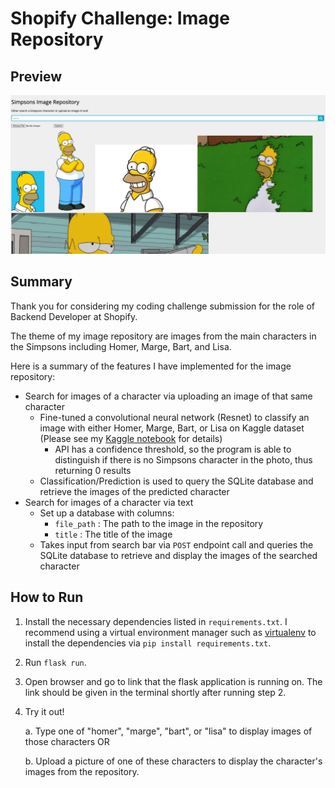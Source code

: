 # Shopify Challenge: Image Repository

## Preview

![](readme_images/ui_preview.png)

## Summary

Thank you for considering my coding challenge submission for the role of Backend Developer at Shopify.

The theme of my image repository are images from the main characters in the Simpsons including Homer, Marge, Bart, and Lisa. 

Here is a summary of the features I have implemented for the image repository:

- Search for images of a character via uploading an image of that same character
  - Fine-tuned a convolutional neural network (Resnet) to classify an image with either Homer, Marge, Bart, or Lisa on Kaggle dataset (Please see my [Kaggle notebook](https://github.com/lauradang/simpson-image-repository/blob/main/simpsons-fastai.ipynb) for details)
    - API has a confidence threshold, so the program is able to distinguish if there is no Simpsons character in the photo, thus returning 0 results
  - Classification/Prediction is used to query the SQLite database and retrieve the images of the predicted character
- Search for images of a character via text
  - Set up a database with columns:
    -  `file_path` : The path to the image in the repository
    - `title` : The title of the image
  - Takes input from search bar via `POST` endpoint call and queries the SQLite database to retrieve and display the images of the searched character

## How to Run

1. Install the necessary dependencies listed in `requirements.txt`. I recommend using a virtual environment manager such as [virtualenv](https://virtualenv.pypa.io/en/latest/) to install the dependencies via `pip install requirements.txt`.

2. Run `flask run`.

3. Open browser and go to link that the flask application is running on. The link should be given in the terminal shortly after running step 2.

4. Try it out! 

   a. Type one of "homer", "marge", "bart", or "lisa" to display images of those characters OR

   b. Upload a picture of one of these characters to display the character's images from the repository.

